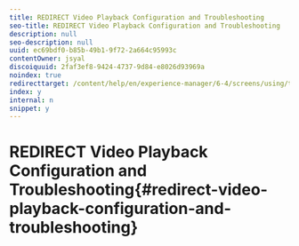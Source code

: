 ```yaml
---
title: REDIRECT Video Playback Configuration and Troubleshooting
seo-title: REDIRECT Video Playback Configuration and Troubleshooting
description: null
seo-description: null
uuid: ec69bdf0-b85b-49b1-9f72-2a664c95993c
contentOwner: jsyal
discoiquuid: 2faf3ef8-9424-4737-9d84-e8026d93969a
noindex: true
redirecttarget: /content/help/en/experience-manager/6-4/screens/using/troubleshoot-videos
index: y
internal: n
snippet: y
---
```


# REDIRECT Video Playback Configuration and Troubleshooting{#redirect-video-playback-configuration-and-troubleshooting}

